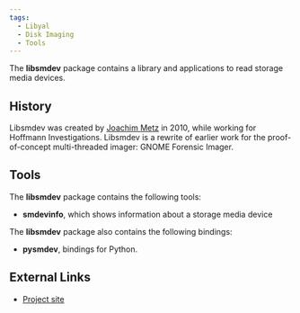 ```yaml
---
tags:
  - Libyal
  - Disk Imaging
  - Tools
---
```

The **libsmdev** package contains a library and applications to read
storage media devices.

## History

Libsmdev was created by [Joachim Metz](joachim_metz.md) in 2010,
while working for Hoffmann Investigations.
Libsmdev is a rewrite of earlier work for the proof-of-concept
multi-threaded imager: GNOME Forensic Imager.

## Tools

The **libsmdev** package contains the following tools:

- **smdevinfo**, which shows information about a storage media device

The **libsmdev** package also contains the following bindings:

- **pysmdev**, bindings for Python.

## External Links

- [Project site](https://github.com/libyal/libsmdev/)
